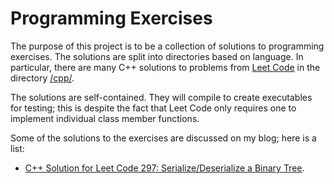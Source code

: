 # Programming Exercises

The purpose of this project is to be a collection of solutions to programming exercises.
The solutions are split into directories based on language.
In particular, there are many C++ solutions to problems from [Leet Code](https://leetcode.com/) in the directory [/cpp/](https://github.com/MatthewMcGonagle/ProgrammingExercises/tree/master/cpp). 

The solutions are self-contained. They will compile to create executables for testing; this is despite the fact that Leet Code only requires one to implement individual class member functions.

Some of the solutions to the exercises are discussed on my blog; here is a list:

* [C++ Solution for Leet Code 297: Serialize/Deserialize a Binary Tree](https://matthewmcgonagle.github.io/blog/2017/11/08/CppLeetCode297).
